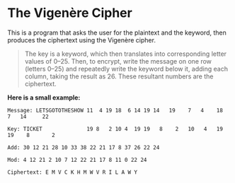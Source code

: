 # The Vigenère Cipher

This is a program that asks the user for the plaintext and the keyword, then produces the ciphertext using the Vigenère cipher.

> The key is a keyword, which then translates into corresponding letter values of 0–25. Then, to encrypt, write the message on one row (letters 0–25) and repeatedly write the keyword below it, adding each column, taking the result as 26. These resultant numbers are the ciphertext.

**Here is a small example:**

```
Message: LETSGOTOTHESHOW 11  4 19 18  6 14 19 14   19    7   4    18    7   14     22

Key: TICKET              19 8   2 10 4  19 19   8    2   10   4   19   19    8       2

Add: 30 12 21 28 10 33 38 22 21 17 8 37 26 22 24

Mod: 4 12 21 2 10 7 12 22 21 17 8 11 0 22 24

Ciphertext: E M V C K H M W V R I L A W Y

````
